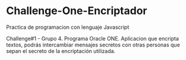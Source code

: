 # Challenge-One-Encriptador
Practica de programacion con lenguaje Javascript

Challenge#1 - Grupo 4. Programa Oracle ONE. 
Aplicacion que encripta textos, podrás intercambiar mensajes secretos con otras personas que sepan el secreto de la encriptación utilizada.
